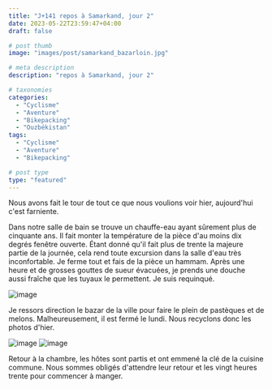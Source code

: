 ```yaml
---
title: "J+141 repos à Samarkand, jour 2"
date: 2023-05-22T23:59:47+04:00
draft: false

# post thumb
image: "images/post/samarkand_bazarloin.jpg"

# meta description
description: "repos à Samarkand, jour 2"

# taxonomies
categories:
  - "Cyclisme" 
  - "Aventure" 
  - "Bikepacking"
  - "Ouzbékistan" 
tags:
  - "Cyclisme" 
  - "Aventure" 
  - "Bikepacking" 

# post type
type: "featured"
---
```


Nous avons fait le tour de tout ce que nous voulions voir hier, aujourd'hui c'est farniente. 

Dans notre salle de bain se trouve un chauffe-eau ayant sûrement plus de cinquante ans. Il fait monter la température de la pièce d'au moins dix degrés fenêtre ouverte. Étant donné qu'il fait plus de trente la majeure partie de la journée, cela rend toute excursion dans la salle d'eau très inconfortable. Je ferme tout et fais de la pièce un hammam. Après une heure et de grosses gouttes de sueur évacuées, je prends une douche aussi fraîche que les tuyaux le permettent. Je suis requinqué. 

![image](../../images/post/samarkand_chauffeeau.png)

Je ressors direction le bazar de la ville pour faire le plein de pastèques et de melons. Malheureusement, il est fermé le lundi. Nous recyclons donc les photos d'hier.

![image](../../images/post/samarkand_bazar.jpg)
![image](../../images/post/samarkand_bazarlait.jpg)

Retour à la chambre, les hôtes sont partis et ont emmené la clé de la cuisine commune. Nous sommes obligés d'attendre leur retour et les vingt heures trente pour commencer à manger. 
